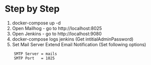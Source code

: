 # Step by Step
1. docker-compose up -d
2. Open Mailhog - go to http://localhost:8025
3. Open Jenkins - go to http://localhost:9080
4. docker-compose logs jenkins (Get intitialAdminPassword)
5. Set Mail Server
   Extend Email Notification (Set following options)
```
    SMTP Server = mails
    SMTP Port   = 1025
```